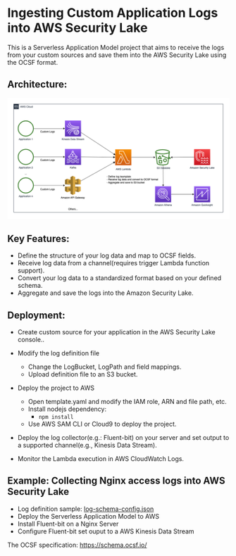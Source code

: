 # Ingesting Custom Application Logs into AWS Security Lake

This is a Serverless Application Model project that aims to receive the logs from your custom sources and save them into the AWS Security Lake using the OCSF format.

## Architecture:
![](images/security_lake_arch.drawio.png)

## Key Features:
- Define the structure of your log data and map to OCSF fields.
- Receive log data from a channel(requires trigger Lambda function support).
- Convert your log data to a standardized format based on your defined schema.
- Aggregate and save the logs into the Amazon Security Lake.

## Deployment:
- Create custom source for your application in the AWS Security Lake console..
- Modify the log definition file
  - Change the LogBucket, LogPath and field mappings.
  - Upload definition file to an S3 bucket. 
- Deploy the project to AWS
  - Open template.yaml and modify the IAM role, ARN and file path, etc.
  - Install nodejs dependency: 
    - ```npm install```
  - Use AWS SAM CLI or Cloud9 to deploy the project.
- Deploy the log collector(e.g.: Fluent-bit) on your server and set output to a supported channel(e.g., Kinesis Data Stream).

- Monitor the Lambda execution in AWS CloudWatch Logs.

## Example: Collecting Nginx access logs into AWS Security Lake
- Log definition sample: [log-schema-config.json](security-lake-custom-source-ingestion-lambda/config-example/log-schema-config.json)
- Deploy the Serverless Application Model to AWS
- Install Fluent-bit on a Nginx Server
- Configure Fluent-bit set ouput to a AWS Kinesis Data Stream

The OCSF specification: https://schema.ocsf.io/